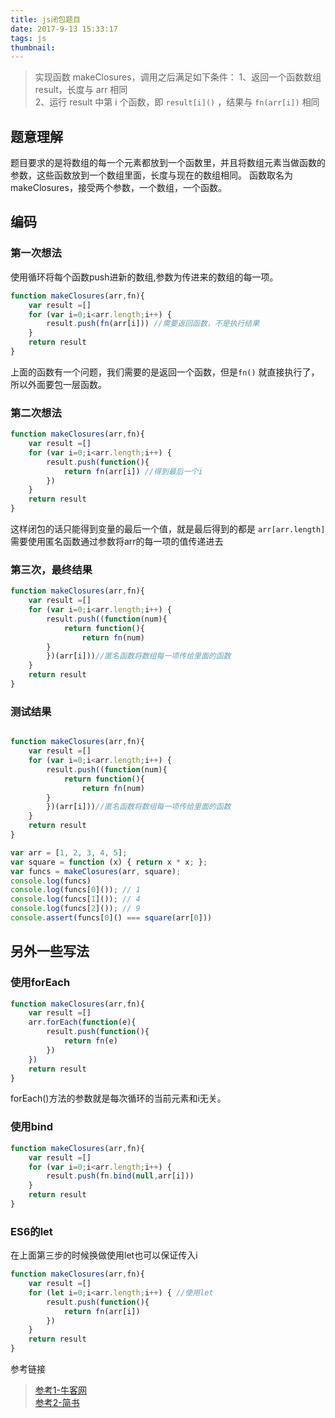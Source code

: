 ```yaml
---
title: js闭包题目
date: 2017-9-13 15:33:17
tags: js
thumbnail:
---
```

>实现函数 makeClosures，调用之后满足如下条件：
>1、返回一个函数数组 result，长度与 arr 相同 <br>
>2、运行 result 中第 i 个函数，即 `result[i]()` ，结果与 `fn(arr[i])` 相同


## 题意理解
题目要求的是将数组的每一个元素都放到一个函数里，并且将数组元素当做函数的参数，这些函数放到一个数组里面，长度与现在的数组相同。
函数取名为makeClosures，接受两个参数，一个数组，一个函数。


## 编码
### 第一次想法
使用循环将每个函数push进新的数组,参数为传进来的数组的每一项。
```javascript
function makeClosures(arr,fn){
    var result =[]
    for (var i=0;i<arr.length;i++) {
        result.push(fn(arr[i])) //需要返回函数，不是执行结果
    }
    return result
}
```

上面的函数有一个问题，我们需要的是返回一个函数，但是`fn()` 就直接执行了，所以外面要包一层函数。

### 第二次想法

```javascript
function makeClosures(arr,fn){
    var result =[]
    for (var i=0;i<arr.length;i++) {
        result.push(function(){
            return fn(arr[i]) //得到最后一个i
        })
    }
    return result
}
```

这样闭包的话只能得到变量的最后一个值，就是最后得到的都是 `arr[arr.length]` 需要使用匿名函数通过参数将arr的每一项的值传递进去

### 第三次，最终结果

```javascript
function makeClosures(arr,fn){
    var result =[]
    for (var i=0;i<arr.length;i++) {
        result.push((function(num){
            return function(){
                return fn(num)
        }
        })(arr[i]))//匿名函数将数组每一项传给里面的函数
    }
    return result
}
```
### 测试结果

```javascript

function makeClosures(arr,fn){
    var result =[]
    for (var i=0;i<arr.length;i++) {
        result.push((function(num){
            return function(){
                return fn(num)
        }
        })(arr[i]))//匿名函数将数组每一项传给里面的函数
    }
    return result
}

var arr = [1, 2, 3, 4, 5];
var square = function (x) { return x * x; };
var funcs = makeClosures(arr, square); 
console.log(funcs)
console.log(funcs[0]()); // 1
console.log(funcs[1]()); // 4
console.log(funcs[2]()); // 9
console.assert(funcs[0]() === square(arr[0]))
```

## 另外一些写法

### 使用forEach

```javascript
function makeClosures(arr,fn){
    var result =[]
    arr.forEach(function(e){
        result.push(function(){
            return fn(e)
        }) 
    })
    return result
}
```

forEach()方法的参数就是每次循环的当前元素和i无关。

### 使用bind

```javascript
function makeClosures(arr,fn){
    var result =[]
    for (var i=0;i<arr.length;i++) {
        result.push(fn.bind(null,arr[i])) 
    }
    return result
}
```

### ES6的let

在上面第三步的时候换做使用let也可以保证传入i

```javascript
function makeClosures(arr,fn){
    var result =[]
    for (let i=0;i<arr.length;i++) { //使用let
        result.push(function(){
            return fn(arr[i])
        })
    }
    return result
}
```



参考链接
>[参考1-牛客网](https://www.nowcoder.com/questionTerminal/578026cd24e3446bbf27fe565473dc26) <br>
>[参考2-简书](http://www.jianshu.com/p/8dcb306399f0)